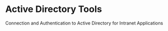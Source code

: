# Active Directory Tools
Connection and Authentication to Active Directory for Intranet Applications
